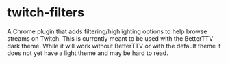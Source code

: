 # twitch-filters
A Chrome plugin that adds filtering/highlighting options to help browse streams on Twitch. This is currently meant to be used with the BetterTTV dark theme. While it will work without BetterTTV or with the default theme it does not yet have a light theme and may be hard to read.

